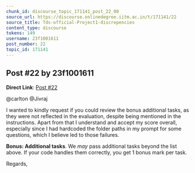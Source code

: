 ```yaml
---
chunk_id: discourse_topic_171141_post_22_00
source_url: https://discourse.onlinedegree.iitm.ac.in/t/171141/22
source_title: Tds-official-Project1-discrepencies
content_type: discourse
tokens: 149
username: 23f1001611
post_number: 22
topic_id: 171141
---
```


## Post #22 by 23f1001611

**Direct Link**: [Post #22](https://discourse.onlinedegree.iitm.ac.in/t/171141/22)

@carlton @Jivraj

I wanted to kindly request if you could review the bonus additional tasks, as they were not reflected in the evaluation, despite being mentioned in the instructions. Apart from that I understand and accept my score overall, especially since I had hardcoded the folder paths in my prompt for some questions, which I believe led to those failures.

**Bonus: Additional tasks**. We *may* pass additional tasks beyond the list above. If your code handles them correctly, you get 1 bonus mark per task.

Regards,
